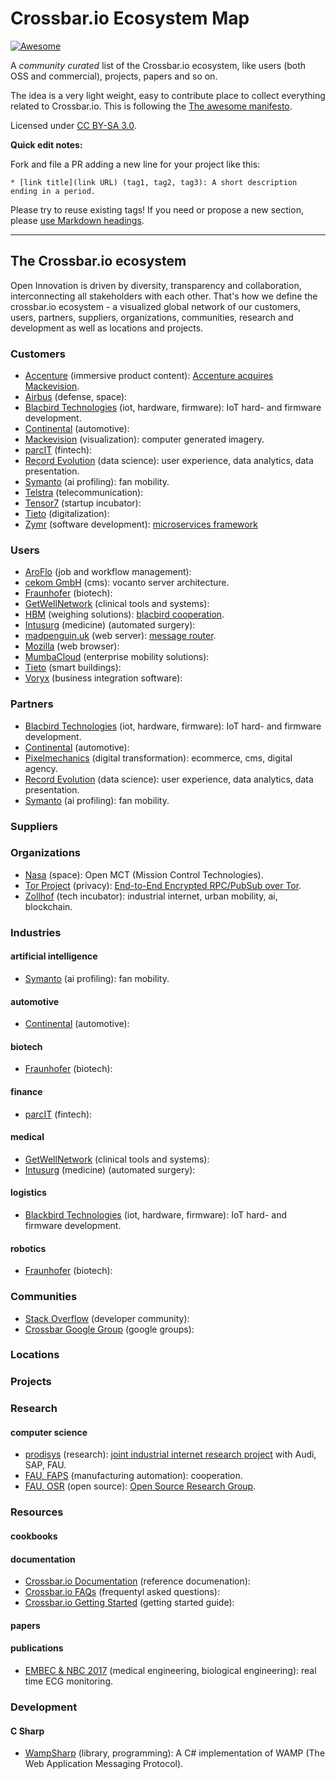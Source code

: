 # Crossbar.io Ecosystem Map

[![Awesome](https://awesome.re/badge.svg)](https://crossbar.io)

A *community curated* list of the Crossbar.io ecosystem, like users (both OSS and commercial), projects, papers and so on.

The idea is a very light weight, easy to contribute place to collect everything related to Crossbar.io. This is following the [The awesome manifesto](https://github.com/sindresorhus/awesome/blob/master/awesome.md).

Licensed under [CC BY-SA 3.0](https://creativecommons.org/licenses/by-sa/3.0/).

**Quick edit notes:**

Fork and file a PR adding a new line for your project like this:

```
* [link title](link URL) (tag1, tag2, tag3): A short description ending in a period.
```

Please try to reuse existing tags! If you need or propose a new section, please [use Markdown headings](https://github.com/adam-p/markdown-here/wiki/Markdown-Cheatsheet).

---


## The Crossbar.io ecosystem

Open Innovation is driven by diversity, transparency and collaboration, interconnecting all stakeholders with each other. That's how we define the crossbar.io ecosystem - a visualized global network of our customers, users, partners, suppliers, organizations, communities, research and development as well as locations and projects.


### Customers
* [Accenture](http://accenture.com) (immersive product content): [Accenture acquires Mackevision](http://www.mackevision.com/accenture-agrees-acquire-mackevision/).
* [Airbus](http://airbus.com) (defense, space):
* [Blacbird Technologies](http://blacbird.de) (iot, hardware, firmware): IoT hard- and firmware development.
* [Continental](http://continental.com) (automotive):
* [Mackevision](http://mackevision.com) (visualization): computer generated imagery.
* [parcIT](http://www.parcit.de/) (fintech):
* [Record Evolution](http://record-evolution.de/) (data science): user experience, data analytics, data presentation.
* [Symanto](http://symanto.net) (ai profiling): fan mobility.
* [Telstra](http://telstra.com) (telecommunication):
* [Tensor7](http://tensor7.io) (startup incubator):
* [Tieto](http://tieto.com) (digitalization):
* [Zymr](http://zymr.com) (software development): [microservices framework](https://www.zymr.com/introducing-crossbar-io-microservices-framework/)

### Users
* [AroFlo](https://aroflo.com/) (job and workflow management):
* [cekom GmbH](https://www.cekom.com/132/VOCANTO%EF%BF%BD-architecture.htm) (cms): vocanto server architecture.
* [Fraunhofer](https://www.fraunhofer.de/) (biotech):
* [GetWellNetwork](https://www.getwellnetwork.com/) (clinical tools and systems):
* [HBM](https://hbm.com) (weighing solutions): [blacbird cooperation](https://hbm.com/en/6304/wtx120-industrial-and-legal-for-trade-weighing-terminal/).
* [Intusurg](https://www.intuitivesurgical.com/) (medicine) (automated surgery):
* [madpenguin.uk](https://madpenguin.uk) (web server): [message router](https://gareth.bult.co.uk/2017/09/22/its-a-mad-mad-world-2/).
* [Mozilla](https://www.mozilla.org/en-US/) (web browser):
* [MumbaCloud](https://www.mumba.cloud/) (enterprise mobility solutions):
* [Tieto](https://www.tieto.com/) (smart buildings):
* [Voryx](http://voryx.net/) (business integration software):

### Partners
* [Blacbird Technologies](http://blacbird.de) (iot, hardware, firmware): IoT hard- and firmware development.
* [Continental](http://continental.com) (automotive):
* [Pixelmechanics](http://pixelmechanics.de) (digital transformation): ecommerce, cms, digital agency.
* [Record Evolution](http://record-evolution.de/) (data science): user experience, data analytics, data presentation.
* [Symanto](http://symanto.net) (ai profiling): fan mobility.

### Suppliers

### Organizations
* [Nasa](https://nasa.github.io/openmct/) (space): Open MCT (Mission Control Technologies).
* [Tor Project](https://torproject.org) (privacy): [End-to-End Encrypted RPC/PubSub over Tor](https://meejah.ca/blog/end-to-end-encrypted-rpc-over-tor).
* [Zollhof](http://zollhof.de) (tech incubator): industrial internet, urban mobility, ai, blockchain.

### Industries
#### artificial intelligence
* [Symanto](http://symanto.net) (ai profiling): fan mobility.

#### automotive
* [Continental](http://continental.com) (automotive):

#### biotech
* [Fraunhofer](https://www.fraunhofer.de/) (biotech):

#### finance
* [parcIT](http://www.parcit.de/) (fintech):

#### medical
* [GetWellNetwork](https://www.getwellnetwork.com/) (clinical tools and systems):
* [Intusurg](https://www.intuitivesurgical.com/) (medicine) (automated surgery):

#### logistics
* [Blackbird Technologies](http://blacbird.de) (iot, hardware, firmware): IoT hard- and firmware development.

#### robotics
* [Fraunhofer](https://www.fraunhofer.de/) (biotech):

### Communities
* [Stack Overflow](https://stackoverflow.com/questions/tagged/crossbar) (developer community):
* [Crossbar Google Group](https://groups.google.com/forum/#!forum/crossbario) (google groups):

### Locations

### Projects

### Research
#### computer science
* [prodisys]() (research): [joint industrial internet research project](http://wi1.uni-erlangen.de/news-articles/neues-forschungsprojekt-prodisys-gestartet) with Audi, SAP, FAU.
* [FAU, FAPS](http://faps.fau.de) (manufacturing automation): cooperation.
* [FAU, OSR](http://osr.cs.fau.de) (open source): [Open Source Research Group](https://osr.cs.fau.de/category/general/letters-to-stakeholders/).

### Resources
#### cookbooks
#### documentation
* [Crossbar.io Documentation](https://crossbar.io/docs/) (reference documenation):
* [Crossbar.io FAQs](https://crossbar.io/docs/FAQ/) (frequentyl asked questions):
* [Crossbar.io Getting Started](https://crossbar.io/docs/Getting-Started/) (getting started guide):

#### papers
#### publications
* [EMBEC & NBC 2017](http://embec2017.org/) (medical engineering, biological engineering): real time ECG monitoring.

### Development

#### C Sharp

* [WampSharp](https://github.com/Code-Sharp/WampSharp) (library, programming): A C# implementation of WAMP (The Web Application Messaging Protocol).
